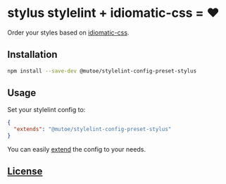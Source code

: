 # stylus stylelint + idiomatic-css = ❤️

Order your styles based on [idiomatic-css](https://github.com/necolas/idiomatic-css#declaration-order).

## Installation

```sh
npm install --save-dev @mutoe/stylelint-config-preset-stylus
```

## Usage

Set your stylelint config to:

```json
{
  "extends": "@mutoe/stylelint-config-preset-stylus"
}
```

You can easily [extend](https://github.com/stylelint/stylelint/blob/master/docs/user-guide/configure.md#extends) the config to your needs.

## [License](LICENSE)
